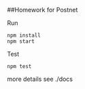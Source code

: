 ##Homework for Postnet

Run
```
npm install
npm start
```

Test
```
npm test
```

more details see ./docs
